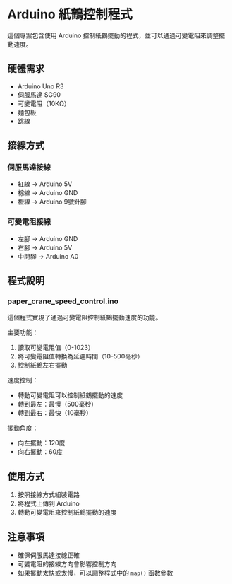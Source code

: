 # Arduino 紙鶴控制程式

這個專案包含使用 Arduino 控制紙鶴擺動的程式，並可以通過可變電阻來調整擺動速度。

## 硬體需求

- Arduino Uno R3
- 伺服馬達 SG90
- 可變電阻（10KΩ）
- 麵包板
- 跳線

## 接線方式

### 伺服馬達接線
- 紅線 → Arduino 5V
- 棕線 → Arduino GND
- 橙線 → Arduino 9號針腳

### 可變電阻接線
- 左腳 → Arduino GND
- 右腳 → Arduino 5V
- 中間腳 → Arduino A0

## 程式說明

### paper_crane_speed_control.ino
這個程式實現了通過可變電阻控制紙鶴擺動速度的功能。

主要功能：
1. 讀取可變電阻值（0-1023）
2. 將可變電阻值轉換為延遲時間（10-500毫秒）
3. 控制紙鶴左右擺動

速度控制：
- 轉動可變電阻可以控制紙鶴擺動的速度
- 轉到最左：最慢（500毫秒）
- 轉到最右：最快（10毫秒）

擺動角度：
- 向左擺動：120度
- 向右擺動：60度

## 使用方式

1. 按照接線方式組裝電路
2. 將程式上傳到 Arduino
3. 轉動可變電阻來控制紙鶴擺動的速度

## 注意事項

- 確保伺服馬達接線正確
- 可變電阻的接線方向會影響控制方向
- 如果擺動太快或太慢，可以調整程式中的 `map()` 函數參數 